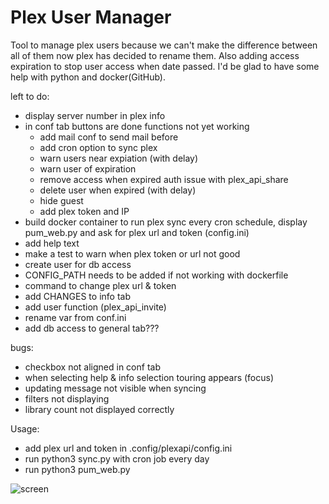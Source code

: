 # Plex User Manager

Tool to manage plex users because we can't make the difference between all of them now plex has decided to rename them. 
Also adding access expiration to stop user access when date passed.
I'd be glad to have some help with python and docker(GitHub).

left to do:
- display server number in plex info
- in conf tab buttons are done functions not yet working
  * add mail conf to send mail before
  * add cron option to sync plex
  * warn users near expiation (with delay)
  * warn user of expiration
  * remove access when expired auth issue with plex_api_share
  * delete user when expired (with delay)
  * hide guest
  * add plex token and IP
- build docker container to run plex sync every cron schedule, display pum_web.py and ask for plex url and token (config.ini)
- add help text
- make a test to warn when plex token or url not good
- create user for db access
- CONFIG_PATH needs to be added if not working with dockerfile
- command to change plex url & token
- add CHANGES to info tab
- add user function (plex_api_invite)
- rename var from conf.ini
- add db access to general tab???

bugs:
- checkbox not aligned in conf tab
- when selecting help & info selection touring appears (focus)
- updating message not visible when syncing
- filters not displaying
- library count not displayed correctly

Usage:
 - add plex url and token in .config/plexapi/config.ini
 - run python3 sync.py with cron job every day
 - run python3 pum_web.py
 
![screen](https://user-images.githubusercontent.com/9554635/172479259-af074417-b187-4483-8e98-91dde70861ba.png)
